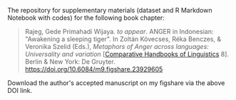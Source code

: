 The repository for supplementary materials (dataset and R Markdown Notebook with codes) for the following book chapter:

> Rajeg, Gede Primahadi Wijaya. *to appear*. ANGER in Indonesian: "Awakening a sleeping tiger". In Zoltán Kövecses, Réka Benczes, & Veronika Szelid (Eds.), *Metaphors of Anger across languages: Universality and variation* [[Comparative Handbooks of Linguistics](https://www.degruyter.com/serial/chl-b/html?lang=en) 8]. Berlin & New York: De Gruyter. <https://doi.org/10.6084/m9.figshare.23929605>

Download the author's accepted manuscript on my figshare via the above DOI link.
